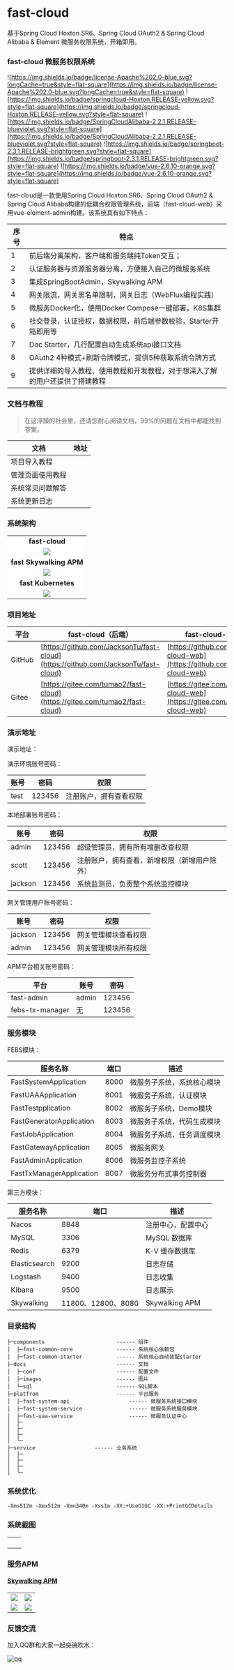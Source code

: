 # fast-cloud
基于Spring Cloud Hoxton.SR6、Spring Cloud OAuth2 &amp; Spring Cloud Alibaba &amp; Element 微服务权限系统，开箱即用。
### fast-cloud 微服务权限系统
![https://img.shields.io/badge/license-Apache%202.0-blue.svg?longCache=true&style=flat-square](https://img.shields.io/badge/license-Apache%202.0-blue.svg?longCache=true&style=flat-square)
![https://img.shields.io/badge/springcloud-Hoxton.RELEASE-yellow.svg?style=flat-square](https://img.shields.io/badge/springcloud-Hoxton.RELEASE-yellow.svg?style=flat-square)
![https://img.shields.io/badge/SpringCloudAlibaba-2.2.1.RELEASE-blueviolet.svg?style=flat-square](https://img.shields.io/badge/SpringCloudAlibaba-2.2.1.RELEASE-blueviolet.svg?style=flat-square)
![https://img.shields.io/badge/springboot-2.3.1.RELEASE-brightgreen.svg?style=flat-square](https://img.shields.io/badge/springboot-2.3.1.RELEASE-brightgreen.svg?style=flat-square)
![https://img.shields.io/badge/vue-2.6.10-orange.svg?style=flat-square](https://img.shields.io/badge/vue-2.6.10-orange.svg?style=flat-square)

fast-cloud是一款使用Spring Cloud Hoxton.SR6、Spring Cloud OAuth2 & Spring Cloud Alibaba构建的低耦合权限管理系统，前端（fast-cloud-web）采用vue-element-admin构建。该系统具有如下特点：

序号 | 特点
---|---
1 | 前后端分离架构，客户端和服务端纯Token交互； 
2 | 认证服务器与资源服务器分离，方便接入自己的微服务系统
3 | 集成SpringBootAdmin，Skywalking APM
4 | 网关限流，网关黑名单限制，网关日志（WebFlux编程实践）
5 | 微服务Docker化，使用Docker Compose一键部署，K8S集群
6 | 社交登录，认证授权，数据权限，前后端参数校验，Starter开箱即用等
7 | Doc Starter，几行配置自动生成系统api接口文档
8 | OAuth2 4种模式+刷新令牌模式，提供5种获取系统令牌方式
9 | 提供详细的导入教程、使用教程和开发教程，对于想深入了解的用户还提供了搭建教程

### 文档与教程

> 在这浮躁的社会里，还请您耐心阅读文档，99%的问题在文档中都能找到答案。

文档 | 地址
---|---
项目导入教程 | []()
管理页面使用教程 | []()
系统常见问题解答 | []()
系统更新日志 | []()

### 系统架构

<table>
  <tr>
    <td align="center" style="background: #fff"><b>fast-cloud</b></td>
  </tr>
  <tr>
    <td align="center" style="background: #fff"><img src="docs/images/Oauth2.0授权码模式时序图.png"/></td>
  </tr>
   <tr>
    <td align="center" style="background: #fff"><b>fast Skywalking APM</b></td>
  </tr>
  <tr>
    <td align="center" style="background: #fff"><img src="docs/images/skywalking_apm.png"/></td>
  </tr>
   <tr>
    <td align="center" style="background: #fff"><b>fast Kubernetes</b></td>
  </tr>
  <tr>
    <td align="center" style="background: #fff"><img src="docs/images/fast-k8s.png"/></td>
  </tr>
</table>

### 项目地址

 平台  | fast-cloud（后端） |fast-cloud-web（前端）
---|---|---
GitHub | [https://github.com/JacksonTu/fast-cloud](https://github.com/JacksonTu/fast-cloud) |[https://github.com/JacksonTu/fast-cloud-web](https://github.com/JacksonTu/fast-cloud-web)
Gitee  | [https://gitee.com/tumao2/fast-cloud](https://gitee.com/tumao2/fast-cloud) |[https://gitee.com/tumao2/fast-cloud-web](https://gitee.com/tumao2/fast-cloud-web)

### 演示地址

演示地址：[]()

演示环境账号密码：

账号 | 密码| 权限
---|---|---
test | 123456 | 注册账户，拥有查看权限

本地部署账号密码：

账号 | 密码| 权限
---|---|---
admin | 123456 |超级管理员，拥有所有增删改查权限
scott | 123456 | 注册账户，拥有查看，新增权限（新增用户除外） 
jackson | 123456 |系统监测员，负责整个系统监控模块

网关管理用户账号密码：

账号 | 密码| 权限
---|---|---
jackson | 123456 |网关管理模块查看权限
admin | 123456 |网关管理模块所有权限

APM平台相关账号密码：

平台 | 账号| 密码
---|---|---
fast-admin | admin |123456
febs-tx-manager | 无 | 123456

### 服务模块

FEBS模块：

服务名称 | 端口 | 描述
---|---|---
FastSystemApplication| 8000 | 微服务子系统，系统核心模块 
FastUAAApplication| 8001 | 微服务子系统，认证模块 
FastTestpplication|8002 | 微服务子系统，Demo模块
FastGeneratorApplication|8003 | 微服务子系统，代码生成模块
FastJobApplication|8004 | 微服务子系统，任务调度模块
FastGatewayApplication|8005|微服务网关
FastAdminApplication|8006|微服务监控子系统
FastTxManagerApplication|8007|微服务分布式事务控制器

第三方模块：

服务名称 | 端口 | 描述
---|---|---
Nacos| 8848 |注册中心，配置中心 
MySQL| 3306 |MySQL 数据库 
Redis| 6379 | K-V 缓存数据库 
Elasticsearch|9200 | 日志存储
Logstash|9400|日志收集
Kibana|9500|日志展示
Skywalking|11800、12800、8080|Skywalking APM

### 目录结构
```
├─components                       ------ 组件
│  ├─fast-common-core              ------ 系统核心依赖包
│  ├─fast-common-starter           ------ 系统核心自动装配starter
├─docs                  		   ------ 文档
│  ├─conf                          ------ 配置文件
│  ├─images                        ------ 图片
│  └─sql               			   ------ SQL脚本
├─platfrom                    	   ------ 平台服务
│  ├─fast-system-api                   ------ 微服务系统接口模块
│  ├─fast-system-service     		   ------ 微服务系统服务模块
│  ├─fast-uaa-service                  ------ 微服务认证中心
│  ├─
│  ├─
│  ├─
│  └─
├─service                   ------ 业务系统
│  ├─            
│  ├─            
│  ├─        
│  └─            

```
### 系统优化

```
-Xms512m -Xmx512m -Xmn340m -Xss1m -XX:+UseG1GC -XX:+PrintGCDetails
```



### 系统截图

<table>
  <tr>
     <td><img src=""/></td>
     <td><img src=""/></td>
  </tr>
  <tr>
     <td><img src=""/></td>
     <td><img src=""/></td>
  </tr>
  <tr>
     <td><img src=""/></td>
     <td><img src=""/></td>
  </tr>
  <tr>
     <td><img src=""/></td>
  </tr>
</table>

### 服务APM

#### [Skywalking APM]()

<table>
  <tr>
     <td width="50%" align="top"><img src="docs/images/skywalking_global.png"/></td>
     <td width="50%" align="top"><img src="docs/images/skywalking_service.png"/></td>
  </tr>
  <tr>
     <td width="50%" align="top"><img src="docs/images/skywalking_topology.png"/></td>
     <td width="50%" align="top"><img src="docs/images/skywalking_trace.png"/></td>
  </tr>
</table>

### 反馈交流

加入QQ群和大家一起~~交流~~吹水：

![qq](docs/images/QQ.png)
